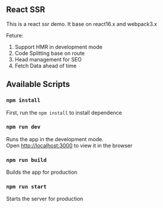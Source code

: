## React SSR

This is a react ssr demo. It base on react16.x and webpack3.x

Feture:

1. Support HMR in development mode
2. Code Splitting base on route
3. Head management for SEO
4. Fetch Data ahead of time

## Available Scripts

### `npm install`

First, run the `npm install` to install dependence

### `npm run dev`

Runs the app in the development mode.<br>
Open [http://localhost:3000](http://localhost:3000) to view it in the browser

### `npm run build`

Builds the app for production

### `npm run start`

Starts the server for production